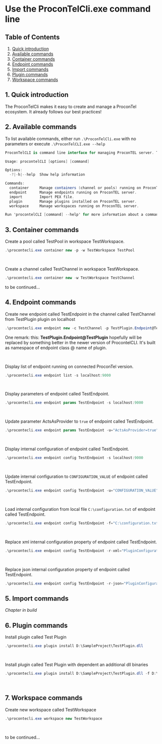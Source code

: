 # Use the ProconTelCli.exe command line

## Table of Contents

1. [Quick introduction](#id-quick-introduction)
2. [Available commands](#id-available-commands)
3. [Container commands](#id-container-commands)
4. [Endpoint commands](#id-endpoint-commands)
5. [Import commands](#id-import-commands)
6. [Plugin commands](#id-plugin-commands)
7. [Workspace commands](#id-workspace-commands)
 
 <div id='id-quick-introduction'/>

## 1. Quick introduction
The ProconTelCli  makes it easy to create and manage a ProconTel ecosystem. It already follows our best practices!

<div id='id-available-commands'/>

## 2. Available commands
To list available commands, either run ```.\ProconTelCli.exe``` with no parameters or execute ```.\ProconTelCLI.exe --help```

```csharp
ProconTelCLI is command line interface for managing ProconTEL server. THIS IS AN ALPHA RELEASE, YOU ARE USING IT AT YOUR OWN RISK.

Usage: procontelCLI [options] [command]

Options:
  -?|-h|--help  Show help information

Commands:
  container     Manage containers (channel or pools) running on ProconTEL server.
  endpoint      Manage endpoints running on ProconTEL server.
  import        Import PEX file.
  plugin        Manage plugins installed on ProconTEL server.
  workspace     Manage workspaces running on ProconTEL server.

Run 'procontelCLI [command] --help' for more information about a command.
```

<div id='id-container-commands'/>

## 3. Container commands

Create a pool called TestPool in workspace TestWorkspace.
```csharp
.\procontecli.exe container new -p -w TestWorkspace TestPool
```
<br/>

Create a channel called TestChannel in workspace TestWorkspace.
```csharp
.\procontecli.exe container new -w TestWorkspace TestChannel
```
to be continued...
<div id='id-endpoint-commands'/>

## 4. Endpoint commands

Create new endpoint called TestEndpoint in the channel called TestChannel from TestPlugin plugin on localhost
```csharp
.\procontecli.exe endpoint new -c TestChannel -p TestPlugin.Endpoint@TestPlugin -s localhost
```
One remark: this: <b>TestPlugin.Endpoint@TestPlugin</b> hopefully will be replaced by something better in the newer version of ProcontelCLI. It's built as namespace of endpoint class @ name of plugin.

<br/>

Display list of endpoint running on connected ProconTel version.
```csharp
.\procontecli.exe endpoint list -s localhost:9000
```
<br/>

Display parameters of endpoint called TestEndpoint.
```csharp
.\procontecli.exe endpoint params TestEndpoint -s localhost:9000
```
<br/>

Update parameter ActsAsProvider to ```true``` of endpoint called TestEndpoint.
```csharp
.\procontecli.exe endpoint params TestEndpoint -u="ActsAsProvider=true" -s localhost:9000
```
<br/>

Display internal configuration of endpoint called TestEndpoint.
```csharp
.\procontecli.exe endpoint config TestEndpoint -s localhost:9000
```
<br/>

Update internal configuration to ```CONFIGURATION_VALUE``` of endpoint called TestEndpoint.
```csharp
.\procontecli.exe endpoint config TestEndpoint -u="CONFIGURATION_VALUE" -s localhost:9000
```
<br/>

Load internal configuration from local file ```C:\configuration.txt``` of endpoint called TestEndpoint.
```csharp
.\procontecli.exe endpoint config TestEndpoint -f="C:\configuration.txt" -s localhost:9000
```
<br/>

Replace xml internal configuration property of endpoint called TestEndpoint.
```csharp
.\procontecli.exe endpoint config TestEndpoint -r-xml="PluginConfiguration/MethodName=NEW_VALUE" -s localhost:9000
```
<br/>

Replace json internal configuration property of endpoint called TestEndpoint.
```csharp
.\procontecli.exe endpoint config TestEndpoint -r-json="PluginConfiguration.MethodName=NEW_VALUE" -s localhost:9000
```

<div id='id-import-commands'/>

## 5. Import commands
*Chapter in build*

<div id='id-plugin-commands'/>

## 6. Plugin commands
Install plugin called Test Plugin 
```csharp
.\procontecli.exe plugin install D:\SampleProject\TestPlugin.dll
```
<br/>

Install plugin called Test Plugin with dependent an additional dll binaries 
```csharp
.\procontecli.exe plugin install D:\SampleProject\TestPlugin.dll -f D:\SampleProject\contrib\|*.dll||R
```
<br/>

<div id='id-workspace-commands'/>

## 7. Workspace commands
Create new workspace called TestWorkspace
```csharp
.\procontecli.exe workspace new TestWorkspace
```
<br/>

to be continued...